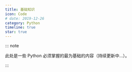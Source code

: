 ```yaml
---
title: 基础知识
icon: Code
# date: 2019-12-26
category: Python
timeline: true
star: true
---
```


::: note

此处是一些 Python 必须掌握的最为基础的内容（持续更新中...）。

:::

<!-- more -->
